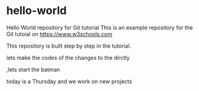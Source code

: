 # hello-world
Hello World repository for Git tutorial
This is an example repository for the Git tutoial on https://www.w3schools.com

This repository is built step by step in the tutorial.

lets make the codes of the changes to the dirctly

,lets start the batman

today is a Thursday and we work on new projects 

